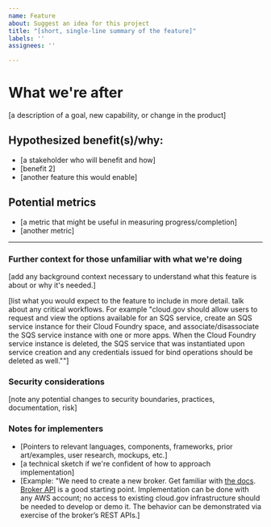 ```yaml
---
name: Feature
about: Suggest an idea for this project
title: "[short, single-line summary of the feature]"
labels: ''
assignees: ''

---
```


# What we're after
[a description of a goal, new capability, or change in the product]

## Hypothesized benefit(s)/why:
* [a stakeholder who will benefit and how]
* [benefit 2]
* [another feature this would enable]

## Potential metrics
* [a metric that might be useful in measuring progress/completion]
* [another metric]

---
### Further context for those unfamiliar with what we're doing

[add any background context necessary to understand what this feature is about or why it's needed.]

[list what you would expect to the feature to include in more detail. talk about any critical workflows. For example "cloud.gov should allow users to request and view the options available for an SQS service, create an SQS service instance for their Cloud Foundry space, and associate/disassociate the SQS service instance with one or more apps. When the Cloud Foundry service instance is deleted, the SQS service that was instantiated upon service creation and any credentials issued for bind operations should be deleted as well.""]

### Security considerations
[note any potential changes to security boundaries, practices, documentation, risk]

### Notes for implementers

- [Pointers to relevant languages, components, frameworks, prior art/examples, user research, mockups, etc.]
- [a technical sketch if we're confident of how to approach implementation]
- [Example: "We need to create a new broker. Get familiar with [the docs](https://docs.cloudfoundry.org/services/overview.html). [Broker API](https://github.com/pivotal-cf/brokerapi) is a good starting point. Implementation can be done with any AWS account; no access to existing cloud.gov infrastructure should be needed to develop or demo it. The behavior can be demonstrated via exercise of the broker’s REST APIs.]
